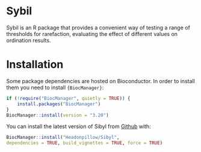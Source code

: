 # Sybil

Sybil is an R package that provides a convenient way of testing a range of 
thresholds for rarefaction, evaluating the effect of different values 
on ordination results.

# Installation

Some package dependencies are hosted on Bioconductor. In order to install them 
you need to install `{BiocManager}`:

``` r
if (!require("BiocManager", quietly = TRUE)) {
    install.packages("BiocManager")
}
BiocManager::install(version = "3.20")
```

You can install the latest version of Sibyl from 
[Github](https://github.com/Headonpillow/Sibyl) with:

``` r
BiocManager::install("Headonpillow/Sibyl", 
dependencies = TRUE, build_vignettes = TRUE, force = TRUE)

```
